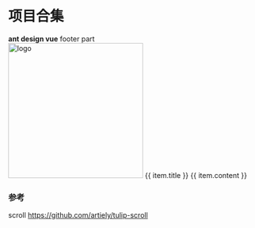<script>
const listData = [];
for (let i = 0; i < 23; i++) {
  listData.push({
    href: 'https://www.antdv.com/',
    title: `ant design vue part ${i}`,
    avatar: 'https://zos.alipayobjects.com/rmsportal/ODTLcjxAfvqbxHnVXCYX.png',
    description:
      'Ant Design, a design language for background applications, is refined by Ant UED Team.',
    content:
      'We supply a series of design principles, practical patterns and high quality design resources (Sketch and Axure), to help people create their product prototypes beautifully and efficiently.',
  });
}
  export default { 
     data() {
      return {
        listData,
        pagination: {
          onChange: page => {
            console.log(page);
          },
          pageSize: 3,
        },
        actions: [
          { type: 'star-o', text: '156' },
          { type: 'like-o', text: '156' },
          { type: 'message', text: '2' },
        ],
      }
  },
    methods:{
      handleClick(){
        alert('我被click了')
      }
    }
  }

</script>
# 项目合集

<a-list item-layout="vertical" size="large" :pagination="pagination" :data-source="listData">
  <div slot="footer"><b>ant design vue</b> footer part</div>
  <a-list-item slot="renderItem" key="item.title" slot-scope="item, index">
    <template v-for="{type,text} in actions" slot="actions">
      <span :key="type">
        <a-icon :type="type" style="margin-right: 8px" />
        {{ text }}
      </span>
    </template>
    <img
      slot="extra"
      width="272"
      alt="logo"
      src="https://gw.alipayobjects.com/zos/rmsportal/mqaQswcyDLcXyDKnZfES.png"
    />
    <a-list-item-meta :description="item.description">
      <a slot="title" :href="item.href">{{ item.title }}</a>
      <a-avatar slot="avatar" :src="item.avatar" />
    </a-list-item-meta>
    {{ item.content }}
  </a-list-item>
</a-list>


### 参考
scroll
https://github.com/artiely/tulip-scroll